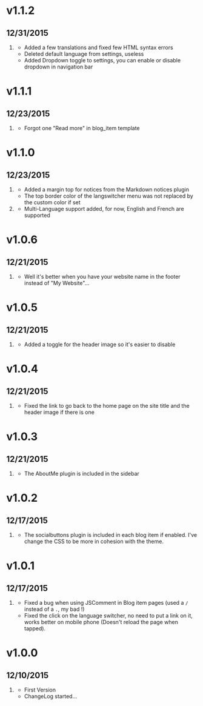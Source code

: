 # v1.1.2
## 12/31/2015

1. [](#improved)
    * Added a few translations and fixed few HTML syntax errors
    * Deleted default language from settings, useless
    * Added Dropdown toggle to settings, you can enable or disable dropdown in navigation bar

# v1.1.1
## 12/23/2015

1. [](#improved)
    * Forgot one "Read more" in blog_item template

# v1.1.0
## 12/23/2015

1. [](#bugfix)
    * Added a margin top for notices from the Markdown notices plugin
    * The top border color of the langswitcher menu was not replaced by the custom color if set
2. [](#new)
    * Multi-Language support added, for now, English and French are supported

# v1.0.6
## 12/21/2015

1. [](#bugfix)
    * Well it's better when you have your website name in the footer instead of "My Website"...

# v1.0.5
## 12/21/2015

1. [](#improved)
    * Added a toggle for the header image so it's easier to disable

# v1.0.4
## 12/21/2015

1. [](#bugfix)
    * Fixed the link to go back to the home page on the site title and the header image if there is one

# v1.0.3
## 12/21/2015

1. [](#new)
    * The AboutMe plugin is included in the sidebar

# v1.0.2
## 12/17/2015

1. [](#new)
    * The socialbuttons plugin is included in each blog item if enabled. I've change the CSS to be more in cohesion with the theme.

# v1.0.1
## 12/17/2015

1. [](#bugfix)
    * Fixed a bug when using JSComment in Blog item pages (used a `/` instead of a `.`, my bad !)
    * Fixed the click on the language switcher, no need to put a link on it, works better on mobile phone (Doesn't reload the page when tapped).

# v1.0.0
## 12/10/2015

1. [](#new)
    * First Version
    * ChangeLog started...
